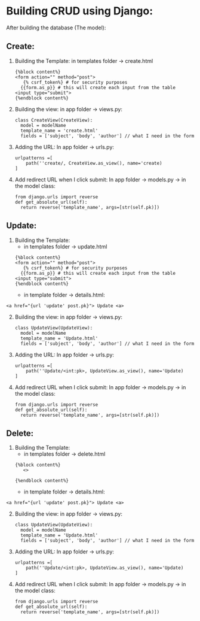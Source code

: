 # Building CRUD using Django:

After building the database (The model):

## Create:
1. Building the Template:
   in templates folder -> create.html
   ```
   {%block content%}
   <form action="" method="post">
      {% csrf_token%} # for security purposes
     {{form.as_p}} # this will create each input from the table
   <input type="submit">
   {%endblock content%}
   ```
2. Building the view:
   in app folder -> views.py:
   ```
   class CreateView(CreateView):
     model = modelName
     template_name = 'create.html'
     fields = ['subject', 'body', 'author'] // what I need in the form
   ```

3. Adding the URL:
   In app folder -> urls.py:
    ```
    urlpatterns =[
        path(''create/, CreateView.as_view(), name='create)
    ]
    ```

4. Add redirect URL when I click submit:
   In app folder -> models.py -> in the model class:
   ```
   from django.urls import reverse
   def get_absolute_url(self):
     return reverse('template_name', args=[str(self.pk)])
   ```

## Update:
1. Building the Template:
   * in templates folder -> update.html
   ```
   {%block content%}
   <form action="" method="post">
      {% csrf_token%} # for security purposes
     {{form.as_p}} # this will create each input from the table
   <input type="submit">
   {%endblock content%}
   ```
   * in template folder -> details.html:
  ```
  <a href="{url 'update' post.pk}"> Update <a>
  ```
2. Building the view:
   in app folder -> views.py:
   ```
   class UpdateView(UpdateView):
     model = modelName
     template_name = 'Update.html'
     fields = ['subject', 'body', 'author'] // what I need in the form
   ```

3. Adding the URL:
   In app folder -> urls.py:
    ```
    urlpatterns =[
        path(''Update/<int:pk>, UpdateView.as_view(), name='Update)
    ]
    ```

4. Add redirect URL when I click submit:
   In app folder -> models.py -> in the model class:
   ```
   from django.urls import reverse
   def get_absolute_url(self):
     return reverse('template_name', args=[str(self.pk)])
   ```

## Delete:
1. Building the Template:
   * in templates folder -> delete.html
   ```
   {%block content%}
      <>

   {%endblock content%}
   ```
   * in template folder -> details.html:
  ```
  <a href="{url 'update' post.pk}"> Update <a>
  ```
2. Building the view:
   in app folder -> views.py:
   ```
   class UpdateView(UpdateView):
     model = modelName
     template_name = 'Update.html'
     fields = ['subject', 'body', 'author'] // what I need in the form
   ```

3. Adding the URL:
   In app folder -> urls.py:
    ```
    urlpatterns =[
        path(''Update/<int:pk>, UpdateView.as_view(), name='Update)
    ]
    ```

4. Add redirect URL when I click submit:
   In app folder -> models.py -> in the model class:
   ```
   from django.urls import reverse
   def get_absolute_url(self):
     return reverse('template_name', args=[str(self.pk)])
   ```